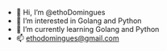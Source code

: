 - 👋 Hi, I’m @ethoDomingues
- 👀 I’m interested in Golang and Python
- 🌱 I’m currently learning Golang and Python
- 📫 ethodomingues@gmail.com

<!---
ethoDomingues/ethoDomingues is a ✨ special ✨ repository because its `README.md` (this file) appears on your GitHub profile.
You can click the Preview link to take a look at your changes.
--->
